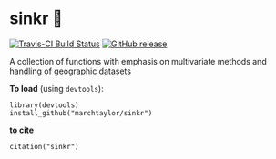 sinkr :put_litter_in_its_place:
=====

[![Travis-CI Build Status](https://travis-ci.org/marchtaylor/sinkr.svg?branch=master)](https://travis-ci.org/marchtaylor/sinkr)
[![GitHub release](https://img.shields.io/github/release/marchtaylor/sinkr.svg)](https://github.com/marchtaylor/sinkr/releases)


A collection of functions with emphasis on multivariate methods and handling of geographic datasets

**To load** (using `devtools`):
```
library(devtools)
install_github("marchtaylor/sinkr")
```

**to cite**
```
citation("sinkr")
```

